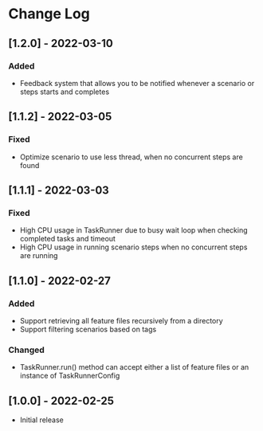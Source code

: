 # Change Log

## [1.2.0] - 2022-03-10

### Added

- Feedback system that allows you to be notified whenever a scenario or steps starts and completes

## [1.1.2] - 2022-03-05

### Fixed

- Optimize scenario to use less thread, when no concurrent steps are found

## [1.1.1] - 2022-03-03

### Fixed

- High CPU usage in TaskRunner due to busy wait loop when checking completed tasks and timeout
- High CPU usage in running scenario steps when no concurrent steps are running

## [1.1.0] - 2022-02-27

### Added

- Support retrieving all feature files recursively from a directory
- Support filtering scenarios based on tags

### Changed

- TaskRunner.run() method can accept either a list of feature files or an instance of TaskRunnerConfig

## [1.0.0] - 2022-02-25

- Initial release
